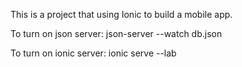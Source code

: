 This is a project that using Ionic to build a mobile app. 

To turn on json server: json-server --watch db.json

To turn on ionic server: ionic serve --lab